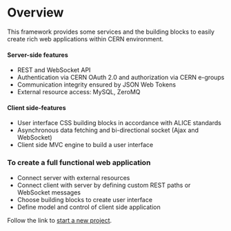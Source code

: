 # Overview

This framework provides some services and the building blocks to easily create rich web applications within CERN environment.

#### Server-side features
- REST and WebSocket API
- Authentication via CERN OAuth 2.0 and authorization via CERN e-groups
- Communication integrity ensured by JSON Web Tokens
- External resource access: MySQL, ZeroMQ

#### Client side-features
- User interface CSS building blocks in accordance with ALICE standards
- Asynchronous data fetching and bi-directional socket (Ajax and WebSocket)
- Client side MVC engine to build a user interface

### To create a full functional web application
- Connect server with external resources
- Connect client with server by defining custom REST paths or WebSocket messages
- Choose building blocks to create user interface
- Define model and control of client side application

Follow the link to [start a new project](../skeleton/README.md).
